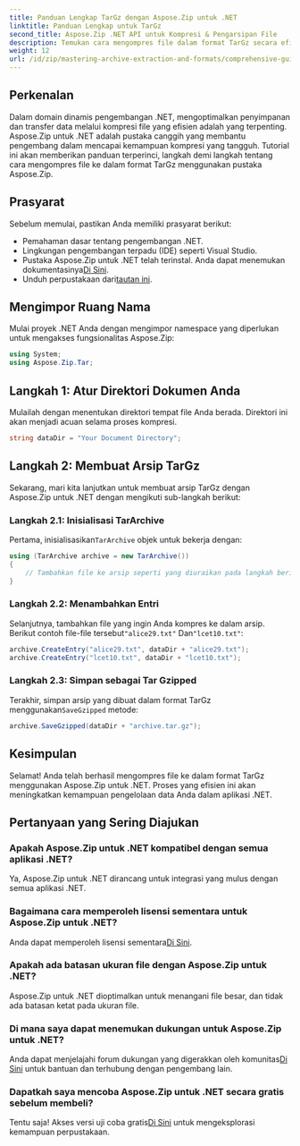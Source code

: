 ```yaml
---
title: Panduan Lengkap TarGz dengan Aspose.Zip untuk .NET
linktitle: Panduan Lengkap untuk TarGz
second_title: Aspose.Zip .NET API untuk Kompresi & Pengarsipan File
description: Temukan cara mengompres file dalam format TarGz secara efisien menggunakan Aspose.Zip untuk .NET. Tutorial terperinci ini mencakup semuanya mulai dari menyiapkan lingkungan Anda.
weight: 12
url: /id/zip/mastering-archive-extraction-and-formats/comprehensive-guide-to-tar-gz/
---
```

## Perkenalan

Dalam domain dinamis pengembangan .NET, mengoptimalkan penyimpanan dan transfer data melalui kompresi file yang efisien adalah yang terpenting. Aspose.Zip untuk .NET adalah pustaka canggih yang membantu pengembang dalam mencapai kemampuan kompresi yang tangguh. Tutorial ini akan memberikan panduan terperinci, langkah demi langkah tentang cara mengompres file ke dalam format TarGz menggunakan pustaka Aspose.Zip.

## Prasyarat

Sebelum memulai, pastikan Anda memiliki prasyarat berikut:

- Pemahaman dasar tentang pengembangan .NET.
- Lingkungan pengembangan terpadu (IDE) seperti Visual Studio.
-  Pustaka Aspose.Zip untuk .NET telah terinstal. Anda dapat menemukan dokumentasinya[Di Sini](https://reference.aspose.com/zip/net/).
-  Unduh perpustakaan dari[tautan ini](https://releases.aspose.com/zip/net/).

## Mengimpor Ruang Nama

Mulai proyek .NET Anda dengan mengimpor namespace yang diperlukan untuk mengakses fungsionalitas Aspose.Zip:

```csharp
using System;
using Aspose.Zip.Tar;
```

## Langkah 1: Atur Direktori Dokumen Anda

Mulailah dengan menentukan direktori tempat file Anda berada. Direktori ini akan menjadi acuan selama proses kompresi.

```csharp
string dataDir = "Your Document Directory";
```

## Langkah 2: Membuat Arsip TarGz

Sekarang, mari kita lanjutkan untuk membuat arsip TarGz dengan Aspose.Zip untuk .NET dengan mengikuti sub-langkah berikut:

### Langkah 2.1: Inisialisasi TarArchive

 Pertama, inisialisasikan`TarArchive` objek untuk bekerja dengan:

```csharp
using (TarArchive archive = new TarArchive())
{
    // Tambahkan file ke arsip seperti yang diuraikan pada langkah berikutnya
}
```

### Langkah 2.2: Menambahkan Entri

 Selanjutnya, tambahkan file yang ingin Anda kompres ke dalam arsip. Berikut contoh file-file tersebut`"alice29.txt"` Dan`"lcet10.txt"`:

```csharp
archive.CreateEntry("alice29.txt", dataDir + "alice29.txt");
archive.CreateEntry("lcet10.txt", dataDir + "lcet10.txt");
```

### Langkah 2.3: Simpan sebagai Tar Gzipped

 Terakhir, simpan arsip yang dibuat dalam format TarGz menggunakan`SaveGzipped` metode:

```csharp
archive.SaveGzipped(dataDir + "archive.tar.gz");
```

## Kesimpulan

Selamat! Anda telah berhasil mengompres file ke dalam format TarGz menggunakan Aspose.Zip untuk .NET. Proses yang efisien ini akan meningkatkan kemampuan pengelolaan data Anda dalam aplikasi .NET.

## Pertanyaan yang Sering Diajukan

### Apakah Aspose.Zip untuk .NET kompatibel dengan semua aplikasi .NET?
Ya, Aspose.Zip untuk .NET dirancang untuk integrasi yang mulus dengan semua aplikasi .NET.

### Bagaimana cara memperoleh lisensi sementara untuk Aspose.Zip untuk .NET?
 Anda dapat memperoleh lisensi sementara[Di Sini](https://purchase.conholdate.com/temporary-license/).

### Apakah ada batasan ukuran file dengan Aspose.Zip untuk .NET?
Aspose.Zip untuk .NET dioptimalkan untuk menangani file besar, dan tidak ada batasan ketat pada ukuran file.

### Di mana saya dapat menemukan dukungan untuk Aspose.Zip untuk .NET?
 Anda dapat menjelajahi forum dukungan yang digerakkan oleh komunitas[Di Sini](https://forum.aspose.com/c/zip/37) untuk bantuan dan terhubung dengan pengembang lain.

### Dapatkah saya mencoba Aspose.Zip untuk .NET secara gratis sebelum membeli?
 Tentu saja! Akses versi uji coba gratis[Di Sini](https://releases.aspose.com/zip/net) untuk mengeksplorasi kemampuan perpustakaan.